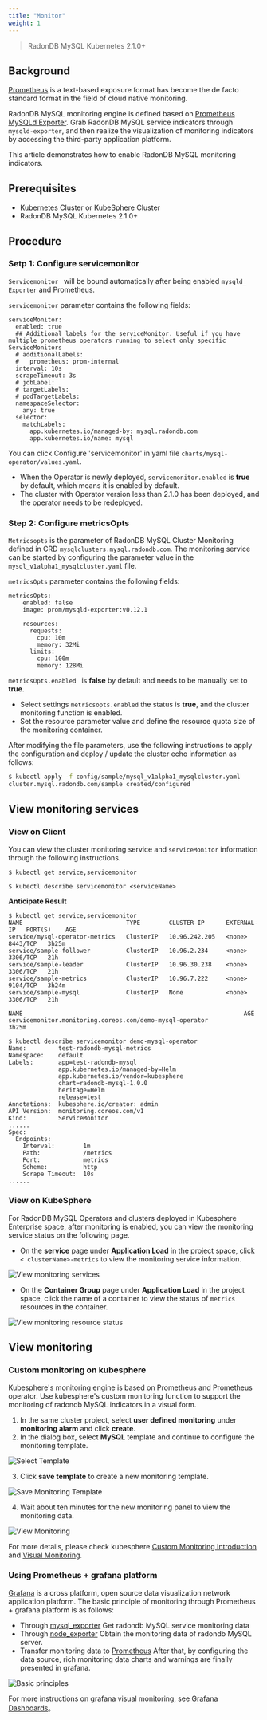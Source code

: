 ```yaml
---
title: "Monitor"
weight: 1
---
```


> RadonDB MySQL Kubernetes 2.1.0+

## Background
[Prometheus](https://prometheus.io/) is a text-based exposure format has become the de facto standard format in the field of cloud native monitoring.

RadonDB MySQL monitoring engine is defined based on [Prometheus MySQLd Exporter](https://github.com/prometheus/mysqld_exporter). Grab RadonDB MySQL service indicators through `mysqld-exporter`, and then realize the visualization of monitoring indicators by accessing the third-party application platform.

This article demonstrates how to enable RadonDB MySQL monitoring indicators.

## Prerequisites

- [Kubernetes](../install/kubernetes.md) Cluster or [KubeSphere](../install/kubesphere.md) Cluster
- RadonDB MySQL Kubernetes 2.1.0+

## Procedure

### Setp 1:  Configure servicemonitor

`Servicemonitor ` will be bound automatically after being enabled ` mysqld_ Exporter ` and Prometheus.

`servicemonitor` parameter contains the following fields:

```shell
serviceMonitor:
  enabled: true
  ## Additional labels for the serviceMonitor. Useful if you have multiple prometheus operators running to select only specific ServiceMonitors
  # additionalLabels:
  #   prometheus: prom-internal
  interval: 10s
  scrapeTimeout: 3s
  # jobLabel:
  # targetLabels:
  # podTargetLabels:
  namespaceSelector:
    any: true
  selector:
    matchLabels:
      app.kubernetes.io/managed-by: mysql.radondb.com
      app.kubernetes.io/name: mysql
```

You can click Configure 'servicemonitor' in yaml file `charts/mysql-operator/values.yaml`.

- When the Operator is newly deployed, `servicemonitor.enabled` is **true** by default, which means it is enabled by default.
- The cluster with Operator version less than 2.1.0 has been deployed, and the operator needs to be redeployed.

### Step 2: Configure metricsOpts

`Metricsopts` is the parameter of RadonDB MySQL Cluster Monitoring defined in CRD `mysqlclusters.mysql.radondb.com`. The monitoring service can be started by configuring the parameter value in the `mysql_v1alpha1_mysqlcluster.yaml` file.

`metricsOpts` parameter contains the following fields:

```shell
metricsOpts:
    enabled: false  
    image: prom/mysqld-exporter:v0.12.1

    resources:
      requests:
        cpu: 10m
        memory: 32Mi
      limits:
        cpu: 100m
        memory: 128Mi
```

`metricsOpts.enabled ` is **false** by default and needs to be manually set to **true**.

- Select settings `metricsopts.enabled` the status is **true**, and the cluster monitoring function is enabled.
- Set the resource parameter value and define the resource quota size of the monitoring container.

After modifying the file parameters, use the following instructions to apply the configuration and deploy / update the cluster echo information as follows:

```bash
$ kubectl apply -f config/sample/mysql_v1alpha1_mysqlcluster.yaml
cluster.mysql.radondb.com/sample created/configured
```

## View monitoring services

### View on Client

You can view the cluster monitoring service and `serviceMonitor` information through the following instructions.

```shell
$ kubectl get service,servicemonitor

$ kubectl describe servicemonitor <serviceName>
```

**Anticipate Result**

```shell
$ kubectl get service,servicemonitor
NAME                             TYPE        CLUSTER-IP      EXTERNAL-IP   PORT(S)    AGE
service/mysql-operator-metrics   ClusterIP   10.96.242.205   <none>        8443/TCP   3h25m
service/sample-follower          ClusterIP   10.96.2.234     <none>        3306/TCP   21h
service/sample-leader            ClusterIP   10.96.30.238    <none>        3306/TCP   21h
service/sample-metrics           ClusterIP   10.96.7.222     <none>        9104/TCP   3h24m
service/sample-mysql             ClusterIP   None            <none>        3306/TCP   21h

NAME                                                              AGE
servicemonitor.monitoring.coreos.com/demo-mysql-operator          3h25m

$ kubectl describe servicemonitor demo-mysql-operator 
Name:         test-radondb-mysql-metrics
Namespace:    default
Labels:       app=test-radondb-mysql
              app.kubernetes.io/managed-by=Helm
              app.kubernetes.io/vendor=kubesphere
              chart=radondb-mysql-1.0.0
              heritage=Helm
              release=test
Annotations:  kubesphere.io/creator: admin
API Version:  monitoring.coreos.com/v1
Kind:         ServiceMonitor
......
Spec:
  Endpoints:
    Interval:        1m
    Path:            /metrics
    Port:            metrics
    Scheme:          http
    Scrape Timeout:  10s
......
```

### View on KubeSphere

For RadonDB MySQL Operators and clusters deployed in Kubesphere Enterprise space, after monitoring is enabled, you can view the monitoring service status on the following page.

- On the **service** page under **Application Load** in the project space, click `< clusterName>-metrics` to view the monitoring service information.

![View monitoring services](https://dbg-files.pek3b.qingstor.com/radondb_website/docs/features/monitoring/monitor_service.png)

- On the **Container Group** page under **Application Load** in the project space, click the name of a container to view the status of `metrics` resources in the container.

![View monitoring resource status](https://dbg-files.pek3b.qingstor.com/radondb_website/docs/features/monitoring/pod_metrics.png)

## View monitoring

### Custom monitoring on kubesphere

Kubesphere's monitoring engine is based on Prometheus and Prometheus operator. Use kubesphere's custom monitoring function to support the monitoring of radondb MySQL indicators in a visual form.

1. In the same cluster project, select **user defined monitoring** under **monitoring alarm** and click **create**.
2. In the dialog box, select **MySQL** template and continue to configure the monitoring template.

![Select Template](https://dbg-files.pek3b.qingstor.com/radondb_website/docs/features/monitoring/mysql_exporter.png)

3. Click **save template** to create a new monitoring template.

![Save Monitoring Template](https://dbg-files.pek3b.qingstor.com/radondb_website/docs/features/monitoring/config_dashboard.png)

4. Wait about ten minutes for the new monitoring panel to view the monitoring data.

![View Monitoring](https://dbg-files.pek3b.qingstor.com/radondb_website/docs/features/monitoring/monitor_overview.png)

For more details, please check kubesphere [Custom Monitoring Introduction](https://kubesphere.io/zh/docs/project-user-guide/custom-application-monitoring/introduction/) and [Visual Monitoring](https://kubesphere.io/zh/docs/project-user-guide/custom-application-monitoring/visualization/overview/).

### Using Prometheus + grafana platform

[Grafana](https://github.com/grafana/grafana) is a cross platform, open source data visualization network application platform. The basic principle of monitoring through Prometheus + grafana platform is as follows:

- Through [mysql_exporter](https://github.com/prometheus/mysqld_exporter) Get radondb MySQL service monitoring data
- Through [node_exporter](https://github.com/prometheus/node_exporter) Obtain the monitoring data of radondb MySQL server.
- Transfer monitoring data to [Prometheus](https://prometheus.io/download/) After that, by configuring the data source, rich monitoring data charts and warnings are finally presented in grafana.


![Basic principles](https://dbg-files.pek3b.qingstor.com/radondb_website/docs/features/monitoring/prometheus_grafana.png)

For more instructions on grafana visual monitoring, see [Grafana Dashboards](https://grafana.com/docs/grafana/latest/dashboards/)。

